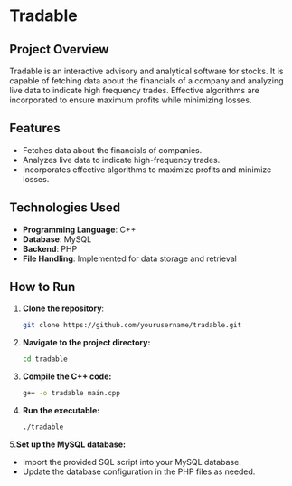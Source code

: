 # Tradable

## Project Overview
Tradable is an interactive advisory and analytical software for stocks. It is capable of fetching data about the financials of a company and analyzing live data to indicate high frequency trades. Effective algorithms are incorporated to ensure maximum profits while minimizing losses.

## Features
- Fetches data about the financials of companies.
- Analyzes live data to indicate high-frequency trades.
- Incorporates effective algorithms to maximize profits and minimize losses.

## Technologies Used
- **Programming Language**: C++
- **Database**: MySQL
- **Backend**: PHP
- **File Handling**: Implemented for data storage and retrieval

## How to Run
1. **Clone the repository**:
   ```sh
   git clone https://github.com/yourusername/tradable.git
2. **Navigate to the project directory:**
   ```sh
   cd tradable
3. **Compile the C++ code:**
   ```sh
   g++ -o tradable main.cpp
4. **Run the executable:**
   ```sh
   ./tradable
5.**Set up the MySQL database:**
  - Import the provided SQL script into your MySQL database.
  - Update the database configuration in the PHP files as needed.
